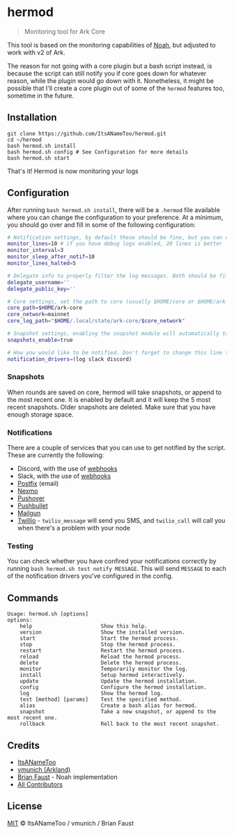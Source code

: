 # hermod

> Monitoring tool for Ark Core

This tool is based on the monitoring capabilities of [Noah](https://github.com/faustbrian/noah), but adjusted to work with v2 of Ark.

The reason for not going with a core plugin but a bash script instead, is because the script can still notify you if core goes down for whatever reason, while the plugin would go down with it. Nonetheless, it might be possible that I'll create a core plugin out of some of the `hermod` features too, sometime in the future.

## Installation

```
git clone https://github.com/ItsANameToo/hermod.git
cd ~/hermod
bash hermod.sh install
bash hermod.sh config # See Configuration for more details
bash hermod.sh start
```

That's it! Hermod is now monitoring your logs

## Configuration

After running `bash hermod.sh install`, there will be a `.hermod` file available where you can change the configuration to your preference.
At a minimum, you should go over and fill in some of the following configuration:

```bash
# Notification settings, by default these should be fine, but you can decide to increase / reduce it to your liking
monitor_lines=10 # if you have debug logs enabled, 20 lines is better
monitor_interval=3
monitor_sleep_after_notif=10
monitor_lines_halted=5

# Delegate info to properly filter the log messages. Both should be filled in with your delegate details.
delegate_username=''
delegate_public_key=''

# Core settings, set the path to core (usually $HOME/core or $HOME/ark-core), and the network (devnet or mainnet).
core_path=$HOME/ark-core
core_network=mainnet
core_log_path="$HOME/.local/state/ark-core/$core_network"

# Snapshot settings, enabling the snapshot module will automatically take snapshots and append blocks to existing snapshots.
snapshots_enable=true

# How you would like to be notified. Don't forget to change this line to one (or more) ways in which you would like to be updated.
notification_drivers=(log slack discord)
```

### Snapshots

When rounds are saved on core, hermod will take snapshots, or append to the most recent one. It is enabled by default and it will keep the 5 most recent snapshots. Older snapshots are deleted. Make sure that you have enough storage space. 

### Notifications

There are a couple of services that you can use to get notified by the script.
These are currently the following:

* Discord, with the use of [webhooks](https://support.discordapp.com/hc/en-us/articles/228383668-Intro-to-Webhooks)
* Slack, with the use of [webhooks](https://api.slack.com/incoming-webhooks)
* [Postfix](https://www.digitalocean.com/community/tutorials/how-to-install-and-configure-postfix-on-ubuntu-16-04) (email)
* [Nexmo](https://nexmo.com/)
* [Pushover](https://pushover.net/)
* [Pushbullet](https://pushbullet.com/)
* [Mailgun](https://mailgun.com/)
* [Twillio](https://www.twilio.com/) - `twilio_message` will send you SMS, and `twilio_call` will call you when there's a problem with your node

### Testing

You can check whether you have confired your notifications correctly by running `bash hermod.sh test notify MESSAGE`. This will send `MESSAGE` to each of the notification drivers you've configured in the config.

## Commands

```
Usage: hermod.sh [options]
options:
    help                      Show this help.
    version                   Show the installed version.
    start                     Start the hermod process.
    stop                      Stop the hermod process.
    restart                   Restart the hermod process.
    reload                    Reload the hermod process.
    delete                    Delete the hermod process.
    monitor                   Temporarily monitor the log.
    install                   Setup hermod interactively.
    update                    Update the hermod installation.
    config                    Configure the hermod installation.
    log                       Show the hermod log.
    test [method] [params]    Test the specified method.
    alias                     Create a bash alias for hermod.
    snapshot                  Take a new snapshot, or append to the most recent one.
    rollback                  Roll back to the most recent snapshot.
```

## Credits

- [ItsANameToo](https://github.com/itsanametoo)
- [vmunich (Arkland)](https://github.com/vmunich)
- [Brian Faust](https://github.com/faustbrian) - Noah implementation
- [All Contributors](../../contributors)

## License

[MIT](LICENSE) © ItsANameToo / vmunich / Brian Faust